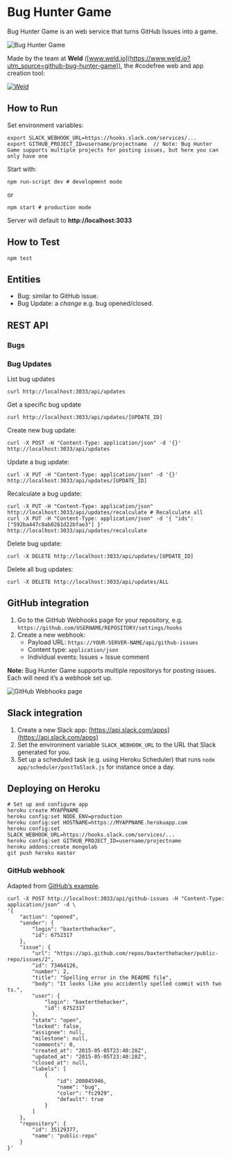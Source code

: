 # Bug Hunter Game

Bug Hunter Game is an web service that turns GitHub Issues into a game.

![Bug Hunter Game](resources/example.jpg)

Made by the team at **Weld** ([www.weld.io](https://www.weld.io?utm_source=github-bug-hunter-game)), the #codefree web and app creation tool:

[![Weld](https://s3-eu-west-1.amazonaws.com/weld-social-and-blog/gif/weld_explained.gif)](https://www.weld.io?utm_source=github-bug-hunter-game)


## How to Run

Set environment variables:

	export SLACK_WEBHOOK_URL=https://hooks.slack.com/services/...
	export GITHUB_PROJECT_ID=username/projectname  // Note: Bug Hunter Game supports multiple projects for posting issues, but here you can only have one

Start with:

	npm run-script dev # development mode

or

	npm start # production mode

Server will default to **http://localhost:3033**


## How to Test

	npm test


## Entities

* Bug: similar to GitHub issue.
* Bug Update: a _change_ e.g. bug opened/closed.


## REST API

### Bugs

### Bug Updates

List bug updates

	curl http://localhost:3033/api/updates

Get a specific bug update

	curl http://localhost:3033/api/updates/[UPDATE_ID]

Create new bug update:

	curl -X POST -H "Content-Type: application/json" -d '{}' http://localhost:3033/api/updates

Update a bug update:

	curl -X PUT -H "Content-Type: application/json" -d '{}' http://localhost:3033/api/updates/[UPDATE_ID]

Recalculate a bug update:

	curl -X PUT -H "Content-Type: application/json" http://localhost:3033/api/updates/recalculate # Recalculate all
	curl -X PUT -H "Content-Type: application/json" -d '{ "ids": ["592ba447c8ab0281d22bfae3"] }' http://localhost:3033/api/updates/recalculate

Delete bug update:

	curl -X DELETE http://localhost:3033/api/updates/[UPDATE_ID]

Delete all bug updates:

	curl -X DELETE http://localhost:3033/api/updates/ALL


## GitHub integration

1. Go to the GitHub Webhooks page for your repository, e.g. `https://github.com/USERNAME/REPOSITORY/settings/hooks`
2. Create a new webhook:
	* Payload URL: `https://YOUR-SERVER-NAME/api/github-issues`
	* Content type: `application/json`
	* Individual events: Issues + Issue comment

**Note:** Bug Hunter Game supports multiple repositorys for posting issues. Each will need it’s a webhook set up.

![GitHub Webhooks page](resources/github-instructions.jpg)

## Slack integration

1. Create a new Slack app: [https://api.slack.com/apps](https://api.slack.com/apps)
2. Set the environment variable `SLACK_WEBHOOK_URL` to the URL that Slack generated for you.
3. Set up a scheduled task (e.g. using Heroku Scheduler) that runs `node app/scheduler/postToSlack.js` for instance once a day.


## Deploying on Heroku

	# Set up and configure app
	heroku create MYAPPNAME
	heroku config:set NODE_ENV=production
	heroku config:set HOSTNAME=https://MYAPPNAME.herokuapp.com
	heroku config:set SLACK_WEBHOOK_URL=https://hooks.slack.com/services/...
	heroku config:set GITHUB_PROJECT_ID=username/projectname
	heroku addons:create mongolab
	git push heroku master


### GitHub webhook

Adapted from [GitHub’s example](https://developer.github.com/v3/activity/events/types/#issuesevent).

	curl -X POST http://localhost:3033/api/github-issues -H "Content-Type: application/json" -d \
	'{
		"action": "opened",
		"sender": {
			"login": "baxterthehacker",
			"id": 6752317
		},
		"issue": {
			"url": "https://api.github.com/repos/baxterthehacker/public-repo/issues/2",
			"id": 73464126,
			"number": 2,
			"title": "Spelling error in the README file",
			"body": "It looks like you accidently spelled commit with two ts.",
			"user": {
				"login": "baxterthehacker",
				"id": 6752317
			},
			"state": "open",
			"locked": false,
			"assignee": null,
			"milestone": null,
			"comments": 0,
			"created_at": "2015-05-05T23:40:28Z",
			"updated_at": "2015-05-05T23:40:28Z",
			"closed_at": null,
			"labels": [
				{
					"id": 208045946,
					"name": "bug",
					"color": "fc2929",
					"default": true
				}
			]
		},
		"repository": {
			"id": 35129377,
			"name": "public-repo"
		}
	}'
